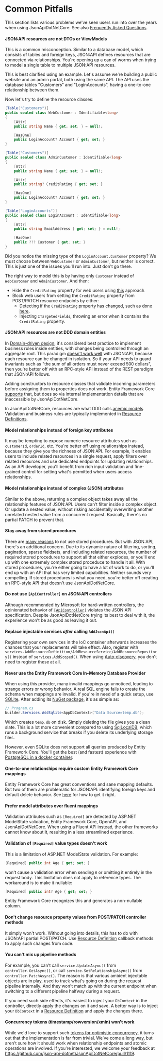 # Common Pitfalls

This section lists various problems we've seen users run into over the years when using JsonApiDotNetCore.
See also [Frequently Asked Questions](~/getting-started/faq.md).

#### JSON:API resources are not DTOs or ViewModels
This is a common misconception.
Similar to a database model, which consists of tables and foreign keys, JSON:API defines resources that are connected via relationships.
You're opening up a can of worms when trying to model a single table to multiple JSON:API resources.

This is best clarified using an example. Let's assume we're building a public website and an admin portal, both using the same API.
The API uses the database tables "Customers" and "LoginAccounts", having a one-to-one relationship between them.

Now let's try to define the resource classes:
```c#
[Table("Customers")]
public sealed class WebCustomer : Identifiable<long>
{
    [Attr]
    public string Name { get; set; } = null!;

    [HasOne]
    public LoginAccount? Account { get; set; }
}

[Table("Customers")]
public sealed class AdminCustomer : Identifiable<long>
{
    [Attr]
    public string Name { get; set; } = null!;

    [Attr]
    public string? CreditRating { get; set; }

    [HasOne]
    public LoginAccount? Account { get; set; }
}

[Table("LoginAccounts")]
public sealed class LoginAccount : Identifiable<long>
{
    [Attr]
    public string EmailAddress { get; set; } = null!;

    [HasOne]
    public ??? Customer { get; set; }
}
```
Did you notice the missing type of the `LoginAccount.Customer` property? We must choose between `WebCustomer` or `AdminCustomer`, but neither is correct.
This is just one of the issues you'll run into. Just don't go there.

The right way to model this is by having only `Customer` instead of `WebCustomer` and `AdminCustomer`. And then:
- Hide the `CreditRating` property for web users using [this](https://www.jsonapi.net/usage/extensibility/resource-definitions.html#excluding-fields) approach.
- Block web users from setting the `CreditRating` property from POST/PATCH resource endpoints by either:
  - Detecting if the `CreditRating` property has changed, such as done [here](https://github.com/json-api-dotnet/JsonApiDotNetCore/blob/master/test/JsonApiDotNetCoreTests/IntegrationTests/InputValidation/RequestBody/WorkflowDefinition.cs).
  - Injecting `ITargetedFields`, throwing an error when it contains the `CreditRating` property.

#### JSON:API resources are not DDD domain entities
In [Domain-driven design](https://martinfowler.com/bliki/DomainDrivenDesign.html), it's considered best practice to implement business rules inside entities, with changes being controlled through an aggregate root.
This paradigm [doesn't work well](https://github.com/json-api-dotnet/JsonApiDotNetCore/issues/1092#issuecomment-932749676) with JSON:API, because each resource can be changed in isolation.
So if your API needs to guard invariants such as "the sum of all orders must never exceed 500 dollars", then you're better off with an RPC-style API instead of the REST paradigm that JSON:API follows.

Adding constructors to resource classes that validate incoming parameters before assigning them to properties does not work.
Entity Framework Core [supports](https://learn.microsoft.com/en-us/ef/core/modeling/constructors#binding-to-mapped-properties) that,
but does so via internal implementation details that are inaccessible by JsonApiDotNetCore.

In JsonApiDotNetCore, resources are what DDD calls [anemic models](https://thedomaindrivendesign.io/anemic-model/).
Validation and business rules are typically implemented in [Resource Definitions](~/usage/extensibility/resource-definitions.md).

#### Model relationships instead of foreign key attributes
It may be tempting to expose numeric resource attributes such as `customerId`, `orderId`, etc. You're better off using relationships instead, because they give you
the richness of JSON:API. For example, it enables users to include related resources in a single request, apply filters over related resources and use dedicated endpoints for updating relationships.
As an API developer, you'll benefit from rich input validation and fine-grained control for setting what's permitted when users access relationships.

#### Model relationships instead of complex (JSON) attributes
Similar to the above, returning a complex object takes away all the relationship features of JSON:API. Users can't filter inside a complex object. Or update
a nested value, without risking accidentally overwriting another unrelated nested value from a concurrent request. Basically, there's no partial PATCH to prevent that.

#### Stay away from stored procedures
There are [many reasons](https://stackoverflow.com/questions/1761601/is-the-usage-of-stored-procedures-a-bad-practice/9483781#9483781) to not use stored procedures.
But with JSON:API, there's an additional concern. Due to its dynamic nature of filtering, sorting, pagination, sparse fieldsets, and including related resources,
the number of required stored procedures to support all that either explodes, or you'll end up with one extremely complex stored proceduce to handle it all.
With stored procedures, you're either going to have a lot of work to do, or you'll end up with an API that has very limited capabilities.
Neither sounds very compelling. If stored procedures is what you need, you're better off creating an RPC-style API that doesn't use JsonApiDotNetCore.

#### Do not use `[ApiController]` on JSON:API controllers
Although recommended by Microsoft for hard-written controllers, the opinionated behavior of [`[ApiController]`](https://learn.microsoft.com/en-us/aspnet/core/web-api/?view=aspnetcore-7.0#apicontroller-attribute) violates the JSON:API specification.
Despite JsonApiDotNetCore trying its best to deal with it, the experience won't be as good as leaving it out.

#### Replace injectable services *after* calling `AddJsonApi()`
Registering your own services in the IoC container afterwards increases the chances that your replacements will take effect.
Also, register with `services.AddResourceDefinition/AddResourceService/AddResourceRepository()` instead of `services.AddScoped()`.
When using [Auto-discovery](~/usage/resource-graph.md#auto-discovery), you don't need to register these at all.

#### Never use the Entity Framework Core In-Memory Database Provider
When using this provider, many invalid mappings go unnoticed, leading to strange errors or wrong behavior. A real SQL engine fails to create the schema when mappings are invalid.
If you're in need of a quick setup, use [SQLite](https://www.sqlite.org/). After adding its [NuGet package](https://www.nuget.org/packages/Microsoft.EntityFrameworkCore.Sqlite), it's as simple as:
```c#
// Program.cs
builder.Services.AddSqlite<AppDbContext>("Data Source=temp.db");
```
Which creates `temp.db` on disk. Simply deleting the file gives you a clean slate.
This is a lot more convenient compared to using [SqlLocalDB](https://learn.microsoft.com/en-us/sql/database-engine/configure-windows/sql-server-express-localdb), which runs a background service that breaks if you delete its underlying storage files.

However, even SQLite does not support all queries produced by Entity Framework Core. You'll get the best (and fastest) experience with [PostgreSQL in a docker container](https://github.com/json-api-dotnet/JsonApiDotNetCore/blob/master/run-docker-postgres.ps1).

#### One-to-one relationships require custom Entity Framework Core mappings
Entity Framework Core has great conventions and sane mapping defaults. But two of them are problematic for JSON:API: identifying foreign keys and default delete behavior.
See [here](~/usage/resources/relationships.md#one-to-one-relationships-in-entity-framework-core) for how to get it right.

#### Prefer model attributes over fluent mappings
Validation attributes such as `[Required]` are detected by ASP.NET ModelState validation, Entity Framework Core, OpenAPI, and JsonApiDotNetCore.
When using a Fluent API instead, the other frameworks cannot know about it, resulting in a less streamlined experience.

#### Validation of `[Required]` value types doesn't work
This is a limitation of ASP.NET ModelState validation. For example:
```c#
[Required] public int Age { get; set; }
```
won't cause a validation error when sending `0` or omitting it entirely in the request body.
This limitation does not apply to reference types.
The workaround is to make it nullable:
```c#
[Required] public int? Age { get; set; }
```
Entity Framework Core recognizes this and generates a non-nullable column.

#### Don't change resource property values from POST/PATCH controller methods
It simply won't work. Without going into details, this has to do with JSON:API partial POST/PATCH.
Use [Resource Definition](~/usage/extensibility/resource-definitions.md) callback methods to apply such changes from code.

#### You can't mix up pipeline methods
For example, you can't call `service.UpdateAsync()` from `controller.GetAsync()`, or call `service.SetRelationshipAsync()` from `controller.PatchAsync()`.
The reason is that various ambient injectable objects are in play, used to track what's going on during the request pipeline internally.
And they won't match up with the current endpoint when switching to a different pipeline halfway during a request.

If you need such side effects, it's easiest to inject your `DbContext` in the controller, directly apply the changes on it and save.
A better way is to inject your `DbContext` in a [Resource Definition](~/usage/extensibility/resource-definitions.md) and apply the changes there.

#### Concurrency tokens (timestamp/rowversion/xmin) won't work
While we'd love to support such [tokens for optimistic concurrency](https://learn.microsoft.com/en-us/ef/core/saving/concurrency?tabs=data-annotations),
it turns out that the implementation is far from trivial. We've come a long way, but aren't sure how it should work when relationship endpoints and atomic operations are involved.
If you're interested, we welcome your feedback at https://github.com/json-api-dotnet/JsonApiDotNetCore/pull/1119.
